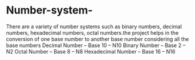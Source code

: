 # Number-system-
There are a variety of number systems such as binary numbers, decimal numbers, hexadecimal numbers, octal numbers.the project helps in the conversion of one base number to another base number considering all the base numbers  Decimal Number – Base 10 – N10  Binary Number – Base 2 – N2  Octal Number – Base 8 – N8  Hexadecimal Number – Base 16 – N16 
